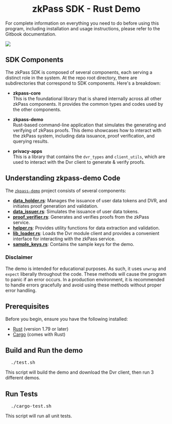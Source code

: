 <h1 align="middle">zkPass SDK - Rust Demo</h1>

<p>
  <p>
    For complete information on everything you need to do before using this program, including installation and usage instructions, please refer to the Gitbook documentation.
  </p>
  <a href="https://docs.ssi.id/zkpass/v/zkpass-developers-guide/sdk-tutorial/quick-start/rust-linux" target="_blank">
      <img src="https://img.shields.io/badge/GitBook-read-blue?style=for-the-badge&logo=gitbook&logoColor=white" />
  </a>
</p>

## SDK Components

The zkPass SDK is composed of several components, each serving a distinct role in the system. At the repo root directory, there are subdirectories that correspond to SDK components. Here's a breakdown:

- **zkpass-core**  
  This is the foundational library that is shared internally across all other zkPass components. It provides the common types and codes used by the other components.

- **zkpass-demo**  
  Rust-based command-line application that simulates the generating and verifying of zkPass proofs. This demo showcases how to interact with the zkPass system, including data issuance, proof verification, and querying results.

- **privacy-apps**  
  This is a library that contains the `dvr_types` and `client_utils`, which are used to interact with the Dvr client to generate & verify proofs.

## Understanding zkpass-demo Code

The [`zkpass-demo`](./zkpass-demo) project consists of several components:

- [**data_holder.rs**](./zkpass-demo/src/data_holder.rs): Manages the issuance of user data tokens and DVR, and initiates proof generation and validation.
- [**data_issuer.rs**](./zkpass-demo/src/data_issuer.rs): Simulates the issuance of user data tokens.
- [**proof_verifier.rs**](./zkpass-demo/src/proof_verifier.rs): Generates and verifies proofs from the zkPass service.
- [**helper.rs**](./zkpass-demo/src/helper.rs): Provides utility functions for data extraction and validation.
- [**lib_loader.rs**](./zkpass-demo/src/lib_loader.rs): Loads the Dvr module client and provides a convenient interface for interacting with the zkPass service.
- [**sample_keys.rs**](./zkpass-demo/src/sample_keys.rs): Contains the sample keys for the demo.

### Disclaimer

The demo is intended for educational purposes. As such, it uses `unwrap` and `expect` liberally throughout the code. These methods will cause the program to panic if an error occurs. In a production environment, it is recommended to handle errors gracefully and avoid using these methods without proper error handling.

## Prerequisites

Before you begin, ensure you have the following installed:

- [Rust](https://www.rust-lang.org/tools/install) (version 1.79 or later)
- [Cargo](https://doc.rust-lang.org/cargo/getting-started/installation.html) (comes with Rust)

## Build and Run the demo

<pre>
  ./test.sh
</pre>

This script will build the demo and download the Dvr client, then run 3 different demos.

## Run Tests

<pre>
  ./cargo-test.sh
</pre>

This script will run all unit tests.
